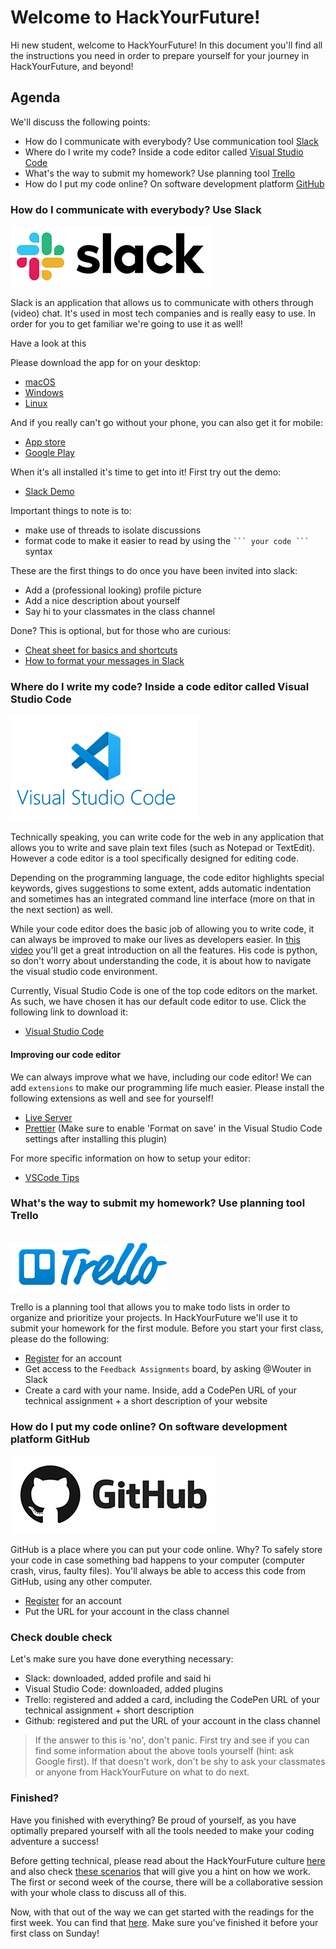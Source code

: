 # Welcome to HackYourFuture!

Hi new student, welcome to HackYourFuture! In this document you'll find all the instructions you need in order to prepare yourself for your journey in HackYourFuture, and beyond!

## Agenda

We'll discuss the following points:

- How do I communicate with everybody? Use communication tool [Slack](https://www.slack.com)
- Where do I write my code? Inside a code editor called [Visual Studio Code](https://code.visualstudio.com/)
- What's the way to submit my homework? Use planning tool [Trello](https://trello.com/)
- How do I put my code online? On software development platform [GitHub](https://www.github.com/)

### How do I communicate with everybody? Use Slack

![slack logo](../assets/slack-logo.png)


Slack is an application that allows us to communicate with others through (video) chat. It's used in most tech companies and is really easy to use. In order for you to get familiar we're going to use it as well!

Have a look at this

Please download the app for on your desktop:

- [macOS](https://slack.com/downloads/mac) 
- [Windows](https://slack.com/downloads/windows)
- [Linux](https://slack.com/downloads/linux)

And if you really can't go without your phone, you can also get it for mobile:

- [App store](https://itunes.apple.com/nl/app/slack/id803453959?mt=12)
- [Google Play](https://play.google.com/store/apps/details?id=com.Slack&hl=nl)

When it's all installed it's time to get into it! First try out the demo:

- [Slack Demo](https://slackdemo.com/)

Important things to note is to:

- make use of threads to isolate discussions
- format code to make it easier to read by using the ` ``` your code ``` ` syntax

These are the first things to do once you have been invited into slack:

- Add a (professional looking) profile picture
- Add a nice description about yourself
- Say hi to your classmates in the class channel

Done? This is optional, but for those who are curious:

- [Cheat sheet for basics and shortcuts](https://slack.com/intl/en-nl/help/articles/201374536-Slack-keyboard-shortcuts)
- [How to format your messages in Slack](https://api.slack.com/reference/surfaces/formatting)

### Where do I write my code? Inside a code editor called Visual Studio Code

![vscode logo](../assets/vscode-logo.png)

Technically speaking, you can write code for the web in any application that allows you to write and save plain text files (such as Notepad or TextEdit). However a code editor is a tool specifically designed for editing code.

Depending on the programming language, the code editor highlights special keywords, gives suggestions to some extent, adds automatic indentation and sometimes has an integrated command line interface (more on that in the next section) as well.

While your code editor does the basic job of allowing you to write code, it can always be improved to make our lives as developers easier. In [this video](https://www.youtube.com/watch?v=ORrELERGIHs&t=324s) you'll get a great introduction on all the features. His code is python, so don't worry about understanding the code, it is about how to navigate the visual studio code environment.

Currently, Visual Studio Code is one of the top code editors on the market. As such, we have chosen it has our default code editor to use. Click the following link to download it:

- [Visual Studio Code](https://code.visualstudio.com/)

#### Improving our code editor

We can always improve what we have, including our code editor! We can add `extensions` to make our programming life much easier. Please install the following extensions as well and see for yourself!

- [Live Server](https://marketplace.visualstudio.com/items?itemName=ritwickdey.LiveServer)
- [Prettier](https://marketplace.visualstudio.com/items?itemName=esbenp.prettier-vscode) (Make sure to enable 'Format on save' in the Visual Studio Code settings after installing this plugin)

For more specific information on how to setup your editor:

- [VSCode Tips](https://github.com/HackYourFuture/fundamentals/tree/master/VSCodeTips)

### What's the way to submit my homework? Use planning tool Trello

<br/>
<a href="http://www.youtube.com/watch?feature=player_embedded&v=tVooja0Ta5I" target="_blank"><img src="../assets/trello-logo.png" alt="Trello Video" /></a><br/>

Trello is a planning tool that allows you to make todo lists in order to organize and prioritize your projects. In HackYourFuture we'll use it to submit your homework for the first module. Before you start your first class, please do the following:

- [Register](https://trello.com/signup) for an account
- Get access to the `Feedback Assignments` board, by asking @Wouter in Slack
- Create a card with your name. Inside, add a CodePen URL of your technical assignment + a short description of your website

### How do I put my code online? On software development platform GitHub

<a href="http://www.youtube.com/watch?feature=player_embedded&v=w3jLJU7DT5E" target="_blank"><img src="../assets/github-logo.png" alt="GitHub Video" /></a>

GitHub is a place where you can put your code online. Why? To safely store your code in case something bad happens to your computer (computer crash, virus, faulty files). You'll always be able to access this code from GitHub, using any other computer.

- [Register](https://github.com/join) for an account
- Put the URL for your account in the class channel

### Check double check

Let's make sure you have done everything necessary:

- Slack: downloaded, added profile and said hi
- Visual Studio Code: downloaded, added plugins
- Trello: registered and added a card, including the CodePen URL of your technical assignment + short description
- Github: registered and put the URL of your account in the class channel

> If the answer to this is 'no', don't panic. First try and see if you can find some information about the above tools yourself (hint: ask Google first). If that doesn't work, don't be shy to ask your classmates or anyone from HackYourFuture on what to do next.

### Finished?

Have you finished with everything? Be proud of yourself, as you have optimally prepared yourself with all the tools needed to make your coding adventure a success!

Before getting technical, please read about the HackYourFuture culture [here](https://github.com/HackYourFuture/culture) and also check [these scenarios](https://github.com/HackYourFuture/culture/blob/main/scenarios.md) that will give you a hint on how we work. The first or second week of the course, there will be a collaborative session with your whole class to discuss all of this.

Now, with that out of the way we can get started with the readings for the first week. You can find that [here](https://github.com/HackYourFuture/HTML-CSS/blob/master/Week1/README.md). Make sure you've finished it before your first class on Sunday!
